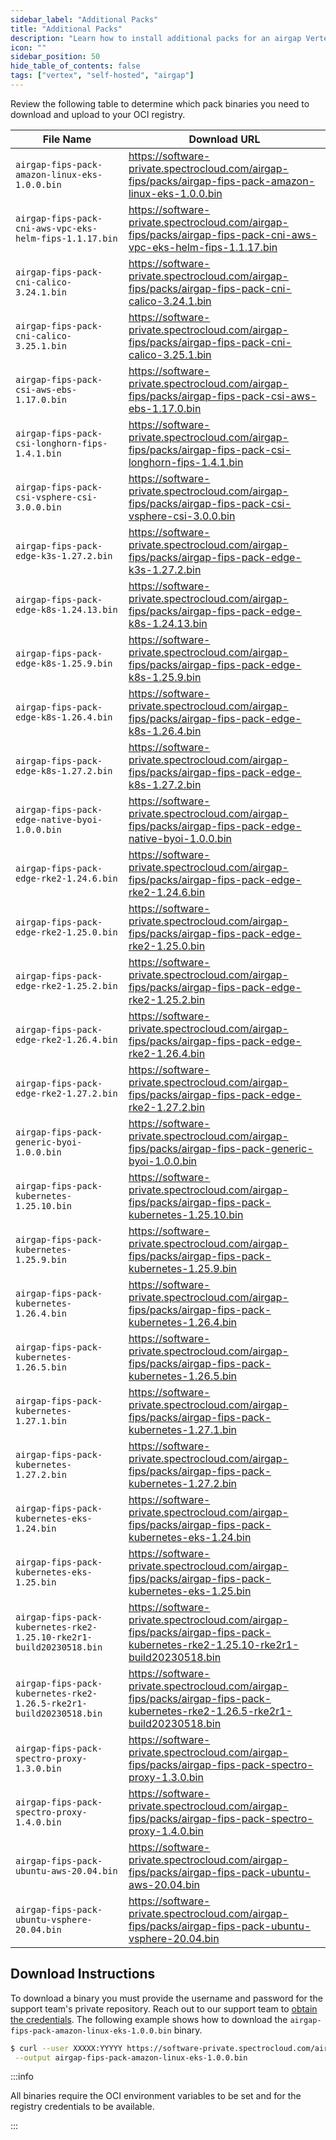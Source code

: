 ```yaml
---
sidebar_label: "Additional Packs"
title: "Additional Packs"
description: "Learn how to install additional packs for an airgap VerteX install."
icon: ""
sidebar_position: 50
hide_table_of_contents: false
tags: ["vertex", "self-hosted", "airgap"]
---
```

 


Review the following table to determine which pack binaries you need to download and upload to your OCI registry. 


| **File Name**                                               | **Download URL**                                                                                       |
|-------------------------------------------------------------|--------------------------------------------------------------------------------------------------------|
| `airgap-fips-pack-amazon-linux-eks-1.0.0.bin`               | https://software-private.spectrocloud.com/airgap-fips/packs/airgap-fips-pack-amazon-linux-eks-1.0.0.bin |
| `airgap-fips-pack-cni-aws-vpc-eks-helm-fips-1.1.17.bin`     | https://software-private.spectrocloud.com/airgap-fips/packs/airgap-fips-pack-cni-aws-vpc-eks-helm-fips-1.1.17.bin |
| `airgap-fips-pack-cni-calico-3.24.1.bin`                    | https://software-private.spectrocloud.com/airgap-fips/packs/airgap-fips-pack-cni-calico-3.24.1.bin      |
| `airgap-fips-pack-cni-calico-3.25.1.bin`                    | https://software-private.spectrocloud.com/airgap-fips/packs/airgap-fips-pack-cni-calico-3.25.1.bin      |
| `airgap-fips-pack-csi-aws-ebs-1.17.0.bin`                   | https://software-private.spectrocloud.com/airgap-fips/packs/airgap-fips-pack-csi-aws-ebs-1.17.0.bin     |
| `airgap-fips-pack-csi-longhorn-fips-1.4.1.bin`              | https://software-private.spectrocloud.com/airgap-fips/packs/airgap-fips-pack-csi-longhorn-fips-1.4.1.bin|
| `airgap-fips-pack-csi-vsphere-csi-3.0.0.bin`                | https://software-private.spectrocloud.com/airgap-fips/packs/airgap-fips-pack-csi-vsphere-csi-3.0.0.bin  |
| `airgap-fips-pack-edge-k3s-1.27.2.bin`                      | https://software-private.spectrocloud.com/airgap-fips/packs/airgap-fips-pack-edge-k3s-1.27.2.bin        |
| `airgap-fips-pack-edge-k8s-1.24.13.bin`                     | https://software-private.spectrocloud.com/airgap-fips/packs/airgap-fips-pack-edge-k8s-1.24.13.bin       |
| `airgap-fips-pack-edge-k8s-1.25.9.bin`                      | https://software-private.spectrocloud.com/airgap-fips/packs/airgap-fips-pack-edge-k8s-1.25.9.bin        |
| `airgap-fips-pack-edge-k8s-1.26.4.bin`                      | https://software-private.spectrocloud.com/airgap-fips/packs/airgap-fips-pack-edge-k8s-1.26.4.bin        |
| `airgap-fips-pack-edge-k8s-1.27.2.bin`                      | https://software-private.spectrocloud.com/airgap-fips/packs/airgap-fips-pack-edge-k8s-1.27.2.bin        |
| `airgap-fips-pack-edge-native-byoi-1.0.0.bin`               | https://software-private.spectrocloud.com/airgap-fips/packs/airgap-fips-pack-edge-native-byoi-1.0.0.bin |
| `airgap-fips-pack-edge-rke2-1.24.6.bin`                     | https://software-private.spectrocloud.com/airgap-fips/packs/airgap-fips-pack-edge-rke2-1.24.6.bin       |
| `airgap-fips-pack-edge-rke2-1.25.0.bin`                     | https://software-private.spectrocloud.com/airgap-fips/packs/airgap-fips-pack-edge-rke2-1.25.0.bin       |
| `airgap-fips-pack-edge-rke2-1.25.2.bin`                     | https://software-private.spectrocloud.com/airgap-fips/packs/airgap-fips-pack-edge-rke2-1.25.2.bin       |
| `airgap-fips-pack-edge-rke2-1.26.4.bin`                     | https://software-private.spectrocloud.com/airgap-fips/packs/airgap-fips-pack-edge-rke2-1.26.4.bin       |
| `airgap-fips-pack-edge-rke2-1.27.2.bin`                     | https://software-private.spectrocloud.com/airgap-fips/packs/airgap-fips-pack-edge-rke2-1.27.2.bin       |
| `airgap-fips-pack-generic-byoi-1.0.0.bin`                   | https://software-private.spectrocloud.com/airgap-fips/packs/airgap-fips-pack-generic-byoi-1.0.0.bin     |
| `airgap-fips-pack-kubernetes-1.25.10.bin`                   | https://software-private.spectrocloud.com/airgap-fips/packs/airgap-fips-pack-kubernetes-1.25.10.bin     |
| `airgap-fips-pack-kubernetes-1.25.9.bin`                    | https://software-private.spectrocloud.com/airgap-fips/packs/airgap-fips-pack-kubernetes-1.25.9.bin      |
| `airgap-fips-pack-kubernetes-1.26.4.bin`                    | https://software-private.spectrocloud.com/airgap-fips/packs/airgap-fips-pack-kubernetes-1.26.4.bin      |
| `airgap-fips-pack-kubernetes-1.26.5.bin`                    | https://software-private.spectrocloud.com/airgap-fips/packs/airgap-fips-pack-kubernetes-1.26.5.bin      |
| `airgap-fips-pack-kubernetes-1.27.1.bin`                    | https://software-private.spectrocloud.com/airgap-fips/packs/airgap-fips-pack-kubernetes-1.27.1.bin      |
| `airgap-fips-pack-kubernetes-1.27.2.bin`                    | https://software-private.spectrocloud.com/airgap-fips/packs/airgap-fips-pack-kubernetes-1.27.2.bin      |
| `airgap-fips-pack-kubernetes-eks-1.24.bin`                  | https://software-private.spectrocloud.com/airgap-fips/packs/airgap-fips-pack-kubernetes-eks-1.24.bin    |
| `airgap-fips-pack-kubernetes-eks-1.25.bin`                  | https://software-private.spectrocloud.com/airgap-fips/packs/airgap-fips-pack-kubernetes-eks-1.25.bin    |
| `airgap-fips-pack-kubernetes-rke2-1.25.10-rke2r1-build20230518.bin` | https://software-private.spectrocloud.com/airgap-fips/packs/airgap-fips-pack-kubernetes-rke2-1.25.10-rke2r1-build20230518.bin |
| `airgap-fips-pack-kubernetes-rke2-1.26.5-rke2r1-build20230518.bin` | https://software-private.spectrocloud.com/airgap-fips/packs/airgap-fips-pack-kubernetes-rke2-1.26.5-rke2r1-build20230518.bin |
| `airgap-fips-pack-spectro-proxy-1.3.0.bin`                  | https://software-private.spectrocloud.com/airgap-fips/packs/airgap-fips-pack-spectro-proxy-1.3.0.bin    |
| `airgap-fips-pack-spectro-proxy-1.4.0.bin`                  | https://software-private.spectrocloud.com/airgap-fips/packs/airgap-fips-pack-spectro-proxy-1.4.0.bin    |
| `airgap-fips-pack-ubuntu-aws-20.04.bin`                     | https://software-private.spectrocloud.com/airgap-fips/packs/airgap-fips-pack-ubuntu-aws-20.04.bin       |
| `airgap-fips-pack-ubuntu-vsphere-20.04.bin`                 | https://software-private.spectrocloud.com/airgap-fips/packs/airgap-fips-pack-ubuntu-vsphere-20.04.bin   |


## Download Instructions

To download a binary you must provide the username and password for the support team's private repository. Reach out to our support team to [obtain the credentials](../../vertex.md#access-palette-vertex). The following example shows how to download the `airgap-fips-pack-amazon-linux-eks-1.0.0.bin` binary.

```bash
$ curl --user XXXXX:YYYYY https://software-private.spectrocloud.com/airgap-fips/packs/airgap-fips-pack-amazon-linux-eks-1.0.0.bin \
 --output airgap-fips-pack-amazon-linux-eks-1.0.0.bin
```

:::info

All binaries require the OCI environment variables to be set and for the registry credentials to be available.

:::